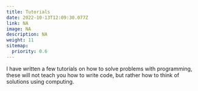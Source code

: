 ```yaml
---
title: Tutorials
date: 2022-10-13T12:09:30.077Z
link: NA
image: NA
description: NA
weight: 11
sitemap:
  priority: 0.6
---
```


I have written a few tutorials on how to solve problems with programming, these will not teach you how to write code, but rather how to think of solutions using computing.
